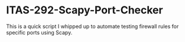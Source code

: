 # ITAS-292-Scapy-Port-Checker
This is a quick script I whipped up to automate testing firewall rules for specific ports using Scapy.
